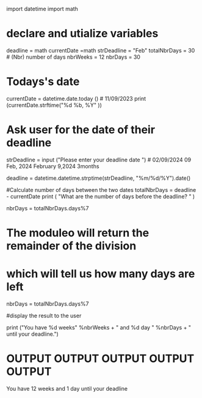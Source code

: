 import datetime
import math

# declare and utialize variables
deadline = math
currentDate =math
strDeadline = "Feb"
totalNbrDays = 30  # (Nbr) number of days
nbrWeeks = 12
nbrDays = 30

# Todays's date
currentDate = datetime.date.today ()     #  11/09/2023
print (currentDate.strftime("%d %b, %Y" ))

# Ask user for the date of their deadline
strDeadline = input ("Please enter your deadline date ") # 02/09/2024    09 Feb, 2024          February 9,2024    3months

deadline = datetime.datetime.strptime(strDeadline, "%m/%d/%Y").date()


#Calculate number of days between the two dates
totalNbrDays = deadline - currentDate
print ( "What are the number of days before the deadline? " )

nbrDays = totalNbrDays.days%7


# The moduleo will return the remainder of the division
# which will tell us how many days are left

nbrDays = totalNbrDays.days%7

#display the result to the user

print ("You have %d weeks" %nbrWeeks + " and %d day " %nbrDays + " until your deadline.")

# OUTPUT      OUTPUT        OUTPUT                     OUTPUT                 OUTPUT
You have 12 weeks and 1 day until your deadline  
                   


